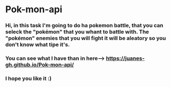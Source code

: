 # Pok-mon-api
### Hi, in this task I'm going to do ha pokemon battle, that you can seleck the "pokémon" that you whant to battle with. The "pokémon" enemies that you will fight it will be aleatory so you don't know what tipe it's.
### You can see what I have than in here-->  https://juanes-gh.github.io/Pok-mon-api/

### I hope you like it :)
